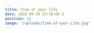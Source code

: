 ```yaml
---
title: Time of your life
date: 2016-09-28 23:10:00 Z
position: 21
image: "/uploads/Time-of-your-Life.jpg"
---
```


